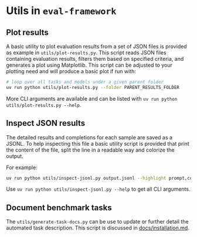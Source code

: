 # Utils in `eval-framework`

## Plot results

A basic utility to plot evaluation results from a set of JSON files is provided as example in `utils/plot-results.py`.
This script reads JSON files containing evaluation results, filters them based on specified criteria, and generates a
plot using Matplotlib. This script can be adjusted to your plotting need and will produce a basic plot if run with:
```bash
# loop over all tasks and models under a given parent folder
uv run python utils/plot-results.py --folder PARENT_RESULTS_FOLDER
```

More CLI arguments are available and can be listed with `uv run python utils/plot-results.py --help`.

## Inspect JSON results

The detailed results and completions for each sample are saved as a JSONL. To help inspecting this file a basic utility
script is provided that print the content of the file, split the line in a readable way and colorize the output.

For example:
```bash
uv run python utils/inspect-jsonl.py output.jsonl --highlight prompt,completion --strip messages,eval_kwargs,raw_completion
```

Use `uv run python utils/inspect-jsonl.py --help` to get all CLI arguments.

## Document benchmark tasks

The `utils/generate-task-docs.py` can be use to update or further detail the automated task description. This script is discussed in
[docs/installation.md](https://github.com/Aleph-Alpha-Research/eval-framework/blob/main/docs/installation.md#generate-task-documentation).
